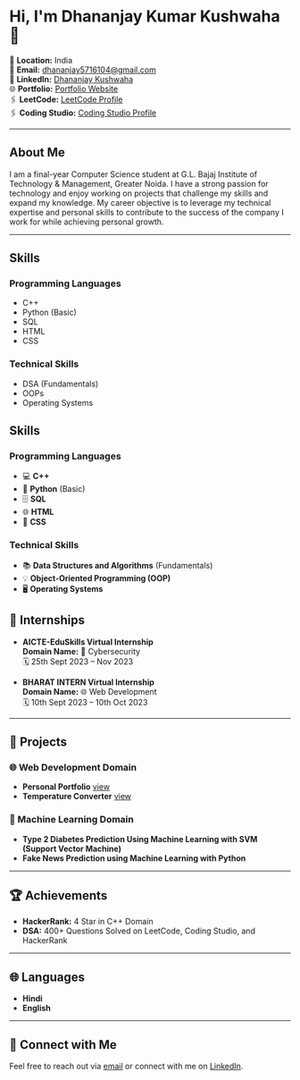# Hi, I'm Dhananjay Kumar Kushwaha 👋

📍 **Location:** India  
📧 **Email:** [dhananjay5716104@gmail.com](mailto:dhananjay5716104@gmail.com)  
🔗 **LinkedIn:** [Dhananjay Kushwaha](https://www.linkedin.com/in/dhananjaykushwaha)  
🌐 **Portfolio:** [Portfolio Website](https://dhananjay-kushwaha.github.io/Portfolio-Website/)  
🖇 **LeetCode:** [LeetCode Profile](https://leetcode.com/u/dhannumaurya1171/)  
🖇 **Coding Studio:** [Coding Studio Profile](https://www.naukri.com/code360/profile/cd8507c3-bd35-4fc4-8e49-5f6297cd15b2)

---

## About Me

I am a final-year Computer Science student at G.L. Bajaj Institute of Technology & Management, Greater Noida. I have a strong passion for technology and enjoy working on projects that challenge my skills and expand my knowledge. My career objective is to leverage my technical expertise and personal skills to contribute to the success of the company I work for while achieving personal growth.

---

## Skills

### Programming Languages
- C++
- Python (Basic)
- SQL
- HTML
- CSS

### Technical Skills
- DSA (Fundamentals)
- OOPs
- Operating Systems
## Skills

### Programming Languages
- 💻 **C++**
- 🐍 **Python** (Basic)
- 🗄️ **SQL**
- 🌐 **HTML**
- 🎨 **CSS**

### Technical Skills
- 📚 **Data Structures and Algorithms** (Fundamentals)
- 💡 **Object-Oriented Programming (OOP)**
- 🖥️ **Operating Systems**


## 💼 Internships

- **AICTE-EduSkills Virtual Internship**  
  **Domain Name:** 🔐 Cybersecurity  
  🗓 25th Sept 2023 – Nov 2023

- **BHARAT INTERN Virtual Internship**  
  **Domain Name:** 🌐 Web Development  
  🗓 10th Sept 2023 – 10th Oct 2023

---

## 📂 Projects

### 🌐 Web Development Domain
- **Personal Portfolio** [view](https://dhananjay-kushwaha.github.io/Portfolio-Website/)
- **Temperature Converter** [view](https://dhananjay-kushwaha.github.io/Temperature-Converter/)

### 🤖 Machine Learning Domain
- **Type 2 Diabetes Prediction Using Machine Learning with SVM (Support Vector Machine)**
- **Fake News Prediction using Machine Learning with Python**

---

## 🏆 Achievements

- **HackerRank:** 4 Star in C++ Domain
- **DSA:** 400+ Questions Solved on LeetCode, Coding Studio, and HackerRank

---

## 🌐 Languages

- **Hindi**
- **English**

---

## 🤝 Connect with Me

Feel free to reach out via [email](mailto:dhananjay5716104@gmail.com) or connect with me on [LinkedIn](https://www.linkedin.com/in/dhananjaykushwaha).
